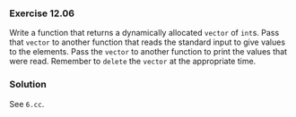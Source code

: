### Exercise 12.06

Write a function that returns a dynamically allocated `vector` of `int`s. Pass
that `vector` to another function that reads the standard input to give values
to the elements. Pass the `vector` to another function to print the values that
were read. Remember to `delete` the `vector` at the appropriate time.

### Solution

See `6.cc`.
